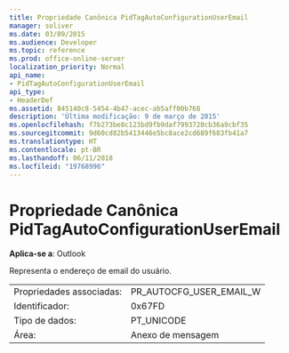```yaml
---
title: Propriedade Canônica PidTagAutoConfigurationUserEmail
manager: soliver
ms.date: 03/09/2015
ms.audience: Developer
ms.topic: reference
ms.prod: office-online-server
localization_priority: Normal
api_name:
- PidTagAutoConfigurationUserEmail
api_type:
- HeaderDef
ms.assetid: 845140c8-5454-4b47-acec-ab5aff00b768
description: 'Última modificação: 9 de março de 2015'
ms.openlocfilehash: f7b273be8c123bd9fb9daf7993720cb36a9cbf35
ms.sourcegitcommit: 9d60cd82b5413446e5bc8ace2cd689f683fb41a7
ms.translationtype: HT
ms.contentlocale: pt-BR
ms.lasthandoff: 06/11/2018
ms.locfileid: "19768996"
---
```

# <a name="pidtagautoconfigurationuseremail-canonical-property"></a>Propriedade Canônica PidTagAutoConfigurationUserEmail

  
  
**Aplica-se a**: Outlook 
  
Representa o endereço de email do usuário.
  
|||
|:-----|:-----|
|Propriedades associadas:  <br/> |PR_AUTOCFG_USER_EMAIL_W  <br/> |
|Identificador:  <br/> |0x67FD  <br/> |
|Tipo de dados:  <br/> |PT_UNICODE  <br/> |
|Área:  <br/> |Anexo de mensagem  <br/> |
   

